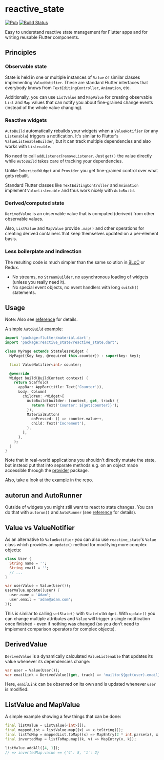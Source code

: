 # reactive_state

[![Pub](https://img.shields.io/pub/v/reactive_state.svg)](https://pub.dev/packages/reactive_state)
[![Build Status](https://travis-ci.com/ensody/reactive_state.svg?branch=master)](https://travis-ci.com/ensody/reactive_state)

Easy to understand reactive state management for Flutter apps and for writing reusable Flutter components.

## Principles

### Observable state

State is held in one or multiple instances of `Value` or similar classes implementing `ValueNotifier`.
These are standard Flutter interfaces that everybody knows from `TextEditingController`, `Animation`, etc.

Additionally, you can use `ListValue` and `MapValue` for creating observable `List` and `Map` values that can notify you about fine-grained change events (instead of the whole value changing).

### Reactive widgets

`AutoBuild` automatically rebuilds your widgets when a `ValueNotifier` (or any `Listenable`) triggers a notification. It's similar to Flutter's `ValueListenableBuilder`, but it can track multiple dependencies and also works with `Listenable`.

No need to call `addListener`/`removeListener`. Just `get()` the value directly while `AutoBuild` takes care of tracking your dependencies.

Unlike `InheritedWidget` and `Provider` you get fine-grained control over what gets rebuilt.

Standard Flutter classes like `TextEditingController` and `Animation` implement `ValueListenable` and thus work nicely with `AutoBuild`.

### Derived/computed state

`DerivedValue` is an observable value that is computed (derived) from other observable values.

Also, `ListValue` and `MapValue` provide `.map()` and other operations for creating derived containers that keep themselves updated on a per-element basis.

### Less boilerplate and indirection

The resulting code is much simpler than the same solution in [BLoC](https://www.didierboelens.com/2018/08/reactive-programming---streams---bloc/) or Redux.

* No streams, no `StreamBuilder`, no asynchronous loading of widgets (unless you really need it).
* No special event objects, no event handlers with long `switch()` statements.

## Usage

Note: Also see [reference](https://pub.dev/documentation/reactive_state/latest/) for details.

A simple `AutoBuild` example:

```dart
import 'package:flutter/material.dart';
import 'package:reactive_state/reactive_state.dart';

class MyPage extends StatelessWidget {
  MyPage({Key key, @required this.counter}) : super(key: key);

  final ValueNotifier<int> counter;

  @override
  Widget build(BuildContext context) {
    return Scaffold(
      appBar: AppBar(title: Text('Counter')),
      body: Column(
        children: <Widget>[
          AutoBuild(builder: (context, get, track) {
            return Text('Counter: ${get(counter)}');
          }),
          MaterialButton(
            onPressed: () => counter.value++,
            child: Text('Increment'),
          ),
        ],
      ),
    );
  }
}
```

Note that in real-world applications you shouldn't directly mutate the state, but instead put that into separate methods e.g. on an object made accessible through the [provider](https://pub.dev/packages/provider) package.

Also, take a look at the [example](https://github.com/ensody/reactive_state/blob/master/example/lib/main.dart) in the repo.

## autorun and AutoRunner

Outside of widgets you might still want to react to state changes.
You can do that with `autorun()` and `AutoRunner` (see [reference](https://pub.dev/documentation/reactive_state/latest/) for details).

## Value vs ValueNotifier

As an alternative to `ValueNotifier` you can also use `reactive_state`'s `Value` class which provides an `update()` method for modifying more complex objects:

```dart
class User {
  String name = '';
  String email = '';
  // ...
}

var userValue = Value(User());
userValue.update((user) {
  user.name = 'Adam';
  user.email = 'adam@adam.com';
});
```

This is similar to calling `setState()` with `StatefulWidget`.
With `update()` you can change multiple attributes and `Value` will trigger a single notification once finished - even if nothing was changed (so you don't need to implement comparison operators for complex objects).

## DerivedValue

`DerivedValue` is a dynamically calculated `ValueListenable` that updates its value whenever its dependencies change:

```dart
var user = Value(User());
var emailLink = DerivedValue((get, track) => 'mailto:${get(user).email}');
```

Here, `emailLink` can be observed on its own and is updated whenever `user` is modified.

## ListValue and MapValue

A simple example showing a few things that can be done:

```dart
final listValue = ListValue(<int>[]);
final mappedList = listValue.map((x) => x.toString());
final listToMap = mappedList.toMap((x) => MapEntry(2 * int.parse(x), x));
final invertedMap = listToMap.map((k, v) => MapEntry(v, k));

listValue.addAll([4, 1]);
// => invertedMap.value == {'4': 8, '1': 2}
```
